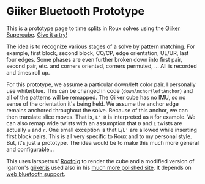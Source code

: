 # Giiker Bluetooth Prototype

This is a prototype page to time splits in Roux solves using the [Giiker Supercube](https://www.aliexpress.com/item/Xiaomi-Giiker-Super-Rubik-s-Cube-Learn-With-Fun-Bluetooth-Connection-Sensing-Identification-Intellectual-Development-Toy/32881376857.html). [Give it a try!](https://ashleyf.github.io/cubing/site/bluetooth/)

The idea is to recognize various stages of a solve by pattern matching. For example, first block, second block, CO/CP, edge orientation, UL/UR, last four edges. Some phases are even further broken down into first pair, second pair, etc. and corners oriented, corners permuted, ... All is recorded and times roll up.

For this prototype, we assume a particular down/left color pair. I personally use white/blue. This can be changed in code (`downAnchor`/`leftAnchor`) and all of the patterns will be remapped. The Giiker cube has no IMU, so no sense of the orientation it's being held. We assume the anchor edge remains anchored throughout the solve. Because of this anchor, we can then translate slice moves. That is, `L' R` is interpreted as `M` for example. We can also remap wide twists with an assumption that `D` and `L` twists are actually `u` and `r`. One small exception is that `L`/`L'` are allowed while inserting first block pairs. This is all very specific to Roux and to my personal style. But, it's just a prototype. The idea would be to make this much more general and configurable...

This uses larspetrus' [Roofpig](https://github.com/larspetrus/Roofpig) to render the cube and a modified version of lgarron's [giiker.js](https://github.com/cubing/bluetooth) used also in his [much more polished site](https://bluetooth.cubing.net/). It depends on [web bluetooth support](https://github.com/WebBluetoothCG/web-bluetooth/blob/gh-pages/implementation-status.md#chrome).